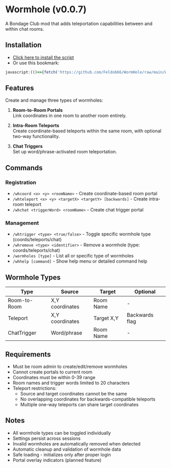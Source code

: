 # Wormhole (v0.0.7)
A Bondage Club mod that adds teleportation capabilities between and within chat rooms.

## Installation
- [Click here to install the script](https://github.com/Feldob66/WormHole/raw/main/Wormhole.user.js?_=${Date.now()})
- Or use this bookmark:
```js
javascript:(()=>{fetch('https://github.com/Feldob66/WormHole/raw/main/Wormhole.user.js?_=' + Date.now()).then(r=>r.text()).then(r=>eval(r));})()
```

## Features
Create and manage three types of wormholes:

1. **Room-to-Room Portals**  
   Link coordinates in one room to another room entirely.

2. **Intra-Room Teleports**  
   Create coordinate-based teleports within the same room, with optional two-way functionality.

3. **Chat Triggers**  
   Set up word/phrase-activated room teleportation.

## Commands
### Registration
- `/whcoord <x> <y> <roomName>` - Create coordinate-based room portal
- `/whteleport <x> <y> <targetX> <targetY> [backwards]` - Create intra-room teleport
- `/whchat <triggerWord> <roomName>` - Create chat trigger portal

### Management
- `/whtrigger <type> <true/false>` - Toggle specific wormhole type (coords/teleports/chat)
- `/whremove <type> <identifier>` - Remove a wormhole (type: coords/teleports/chat)
- `/wormholes [type]` - List all or specific type of wormholes
- `/whhelp [command]` - Show help menu or detailed command help

## Wormhole Types
| Type | Source | Target | Optional |
|------|---------|---------|-----------|
| Room-to-Room | X,Y coordinates | Room Name | - |
| Teleport | X,Y coordinates | Target X,Y | Backwards flag |
| ChatTrigger | Word/phrase | Room Name | - |

## Requirements
- Must be room admin to create/edit/remove wormholes
- Cannot create portals to current room
- Coordinates must be within 0-39 range
- Room names and trigger words limited to 20 characters
- Teleport restrictions:
  - Source and target coordinates cannot be the same
  - No overlapping coordinates for backwards-compatible teleports
  - Multiple one-way teleports can share target coordinates

## Notes
- All wormhole types can be toggled individually
- Settings persist across sessions
- Invalid wormholes are automatically removed when detected
- Automatic cleanup and validation of wormhole data
- Safe loading - initializes only after proper login
- Portal overlay indicators (planned feature)
